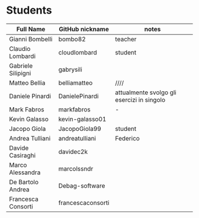  # Students

| Full Name | GitHub nickname | notes |
| --------- | --------------- | ----- |
| Gianni Bombelli | bombo82 |  teacher |
| Claudio Lombardi | cloudlombard | student |
| Gabriele Silipigni | gabrysili | |
| Matteo Bellia | belliamatteo | //// |
| Daniele Pinardi | DanielePinardi | attualmente svolgo gli esercizi in singolo |
| Mark Fabros| markfabros | - |
| Kevin Galasso | kevin-galasso01 |
| Jacopo Giola | JacopoGiola99 | student |
| Andrea Tulliani | andreatulliani | Federico |
| Davide Casiraghi | davidec2k | |
| Marco Alessandra | marcolssndr |   |
| De Bartolo Andrea | Debag-software |  |
| Francesca Consorti | francescaconsorti |  |
